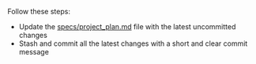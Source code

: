 Follow these steps:

- Update the [specs/project_plan.md](specs/project_plan.md) file with the latest uncommitted changes
- Stash and commit all the latest changes with a short and clear commit message